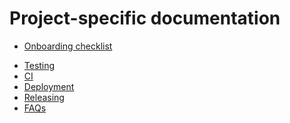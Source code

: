 # Project-specific documentation

[//]: # (#;< DOCS_ONBOARDING)

- [Onboarding checklist](onboarding.md)

[//]: # (#;> DOCS_ONBOARDING)

- [Testing](testing.md)
- [CI](ci.md)
- [Deployment](deployment.md)
- [Releasing](releasing.md)
- [FAQs](faqs.md)
